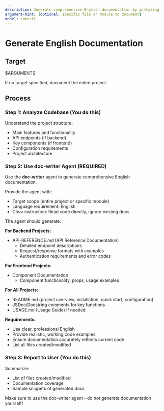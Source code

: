 ```yaml
---
description: Generate comprehensive English documentation by analyzing code directly
argument-hint: [optional: specific file or module to document]
model: inherit
---
```


# Generate English Documentation

## Target

$ARGUMENTS

If no target specified, document the entire project.

## Process

### Step 1: Analyze Codebase (You do this)

Understand the project structure:
- Main features and functionality
- API endpoints (if backend)
- Key components (if frontend)
- Configuration requirements
- Project architecture

### Step 2: Use doc-writer Agent (REQUIRED)

Use the **doc-writer** agent to generate comprehensive English documentation.

Provide the agent with:
- Target scope (entire project or specific module)
- Language requirement: English
- Clear instruction: Read code directly, ignore existing docs

The agent should generate:

**For Backend Projects:**
- API-REFERENCE.md (API Reference Documentation)
  - Detailed endpoint descriptions
  - Request/response formats with examples
  - Authentication requirements and error codes

**For Frontend Projects:**
- Component Documentation
  - Component functionality, props, usage examples

**For All Projects:**
- README.md (project overview, installation, quick start, configuration)
- JSDoc/Docstring comments for key functions
- USAGE.md (Usage Guide) if needed

**Requirements:**
- Use clear, professional English
- Provide realistic, working code examples
- Ensure documentation accurately reflects current code
- List all files created/modified

### Step 3: Report to User (You do this)

Summarize:
- List of files created/modified
- Documentation coverage
- Sample snippets of generated docs

Make sure to use the doc-writer agent - do not generate documentation yourself!
